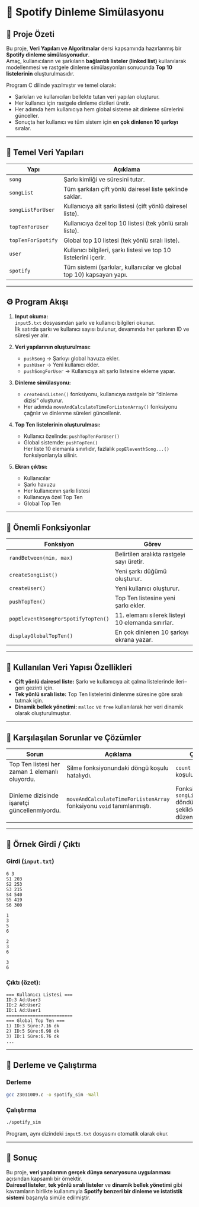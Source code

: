 # 🎵 Spotify Dinleme Simülasyonu

## 📘 Proje Özeti

Bu proje, **Veri Yapıları ve Algoritmalar** dersi kapsamında hazırlanmış bir **Spotify dinleme simülasyonudur**.  
Amaç, kullanıcıların ve şarkıların **bağlantılı listeler (linked list)** kullanılarak modellenmesi ve rastgele dinleme simülasyonları sonucunda **Top 10 listelerinin** oluşturulmasıdır.

Program C dilinde yazılmıştır ve temel olarak:

- Şarkıları ve kullanıcıları bellekte tutan veri yapıları oluşturur.  
- Her kullanıcı için rastgele dinleme dizileri üretir.  
- Her adımda hem kullanıcıya hem global sisteme ait dinleme sürelerini günceller.  
- Sonuçta her kullanıcı ve tüm sistem için **en çok dinlenen 10 şarkıyı** sıralar.

---

## 🧩 Temel Veri Yapıları

| Yapı | Açıklama |
|------|-----------|
| `song` | Şarkı kimliği ve süresini tutar. |
| `songList` | Tüm şarkıları çift yönlü dairesel liste şeklinde saklar. |
| `songListForUser` | Kullanıcıya ait şarkı listesi (çift yönlü dairesel liste). |
| `topTenForUser` | Kullanıcıya özel top 10 listesi (tek yönlü sıralı liste). |
| `topTenForSpotify` | Global top 10 listesi (tek yönlü sıralı liste). |
| `user` | Kullanıcı bilgileri, şarkı listesi ve top 10 listelerini içerir. |
| `spotify` | Tüm sistemi (şarkılar, kullanıcılar ve global top 10) kapsayan yapı. |

---

## ⚙️ Program Akışı

1. **Input okuma:**  
   `input5.txt` dosyasından şarkı ve kullanıcı bilgileri okunur.  
   İlk satırda şarkı ve kullanıcı sayısı bulunur, devamında her şarkının ID ve süresi yer alır.

2. **Veri yapılarının oluşturulması:**  
   - `pushSong` → Şarkıyı global havuza ekler.  
   - `pushUser` → Yeni kullanıcı ekler.  
   - `pushSongForUser` → Kullanıcıya ait şarkı listesine ekleme yapar.

3. **Dinleme simülasyonu:**  
   - `createAndListen()` fonksiyonu, kullanıcıya rastgele bir “dinleme dizisi” oluşturur.  
   - Her adımda `moveAndCalculateTimeForListenArray()` fonksiyonu çağrılır ve dinlenme süreleri güncellenir.

4. **Top Ten listelerinin oluşturulması:**  
   - Kullanıcı özelinde: `pushTopTenForUser()`  
   - Global sistemde: `pushTopTen()`  
   Her liste 10 elemanla sınırlıdır, fazlalık `popEleventhSong...()` fonksiyonlarıyla silinir.

5. **Ekran çıktısı:**  
   - Kullanıcılar  
   - Şarkı havuzu  
   - Her kullanıcının şarkı listesi  
   - Kullanıcıya özel Top Ten  
   - Global Top Ten  

---

## 🧠 Önemli Fonksiyonlar

| Fonksiyon | Görev |
|------------|--------|
| `randBetween(min, max)` | Belirtilen aralıkta rastgele sayı üretir. |
| `createSongList()` | Yeni şarkı düğümü oluşturur. |
| `createUser()` | Yeni kullanıcı oluşturur. |
| `pushTopTen()` | Top Ten listesine yeni şarkı ekler. |
| `popEleventhSongForSpotifyTopTen()` | 11. elemanı silerek listeyi 10 elemanda sınırlar. |
| `displayGlobalTopTen()` | En çok dinlenen 10 şarkıyı ekrana yazar. |

---

## 🧩 Kullanılan Veri Yapısı Özellikleri

- **Çift yönlü dairesel liste:** Şarkı ve kullanıcıya ait çalma listelerinde ileri–geri gezinti için.  
- **Tek yönlü sıralı liste:** Top Ten listelerini dinlenme süresine göre sıralı tutmak için.  
- **Dinamik bellek yönetimi:** `malloc` ve `free` kullanılarak her veri dinamik olarak oluşturulmuştur.

---

## 🐞 Karşılaşılan Sorunlar ve Çözümler

| Sorun | Açıklama | Çözüm |
|--------|-----------|--------|
| Top Ten listesi her zaman 1 elemanlı oluyordu. | Silme fonksiyonundaki döngü koşulu hatalıydı. | `count < 10` koşulu eklendi. |
| Dinleme dizisinde işaretçi güncellenmiyordu. | `moveAndCalculateTimeForListenArray` fonksiyonu `void` tanımlanmıştı. | Fonksiyon `songListForUser*` döndürecek şekilde düzenlendi. |

---

## 🧪 Örnek Girdi / Çıktı

### **Girdi (`input.txt`)**
```
6 3
S1 203
S2 253
S3 215
S4 540
S5 419
S6 300

1
3
5
6

2
3
6

3
6
```

### **Çıktı (özet):**
```
=== Kullanıcı Listesi ===
ID:3 Ad:User3
ID:2 Ad:User2
ID:1 Ad:User1
=========================
=== Global Top Ten ===
1) ID:3 Süre:7.16 dk
2) ID:5 Süre:6.98 dk
3) ID:1 Süre:6.76 dk
...
```

---

## 🧰 Derleme ve Çalıştırma

### Derleme
```bash
gcc 23011009.c -o spotify_sim -Wall
```

### Çalıştırma
```bash
./spotify_sim
```

Program, aynı dizindeki `input5.txt` dosyasını otomatik olarak okur.

---


## 🏁 Sonuç

Bu proje, **veri yapılarının gerçek dünya senaryosuna uygulanması** açısından kapsamlı bir örnektir.  
**Dairesel listeler**, **tek yönlü sıralı listeler** ve **dinamik bellek yönetimi** gibi kavramların birlikte kullanımıyla **Spotify benzeri bir dinleme ve istatistik sistemi** başarıyla simüle edilmiştir.

